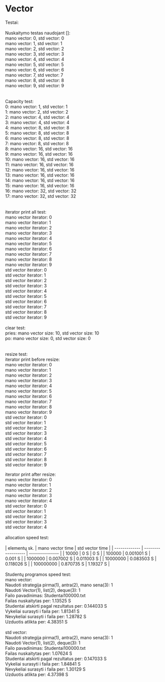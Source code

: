 # Vector  <br>
Testai:    <br>
   <br>
Nuskaitymo testas naudojant []:   <br>
mano vector: 0, std vector: 0   <br>
mano vector: 1, std vector: 1   <br>
mano vector: 2, std vector: 2   <br>
mano vector: 3, std vector: 3   <br>
mano vector: 4, std vector: 4   <br>
mano vector: 5, std vector: 5   <br>
mano vector: 6, std vector: 6   <br>
mano vector: 7, std vector: 7   <br>
mano vector: 8, std vector: 8   <br>
mano vector: 9, std vector: 9   <br>
   <br>
   <br>
Capacity test:   <br>
0: mano vector: 1, std vector: 1   <br>
1: mano vector: 2, std vector: 2   <br>
2: mano vector: 4, std vector: 4   <br>
3: mano vector: 4, std vector: 4   <br>
4: mano vector: 8, std vector: 8  <br>
5: mano vector: 8, std vector: 8  <br>
6: mano vector: 8, std vector: 8  <br>
7: mano vector: 8, std vector: 8  <br>
8: mano vector: 16, std vector: 16  <br>
9: mano vector: 16, std vector: 16  <br>
10: mano vector: 16, std vector: 16  <br>
11: mano vector: 16, std vector: 16  <br>
12: mano vector: 16, std vector: 16  <br>
13: mano vector: 16, std vector: 16  <br>
14: mano vector: 16, std vector: 16  <br>
15: mano vector: 16, std vector: 16  <br>
16: mano vector: 32, std vector: 32  <br>
17: mano vector: 32, std vector: 32  <br>
  <br>
  <br>
iterator print all test:   <br>
mano vector iterator: 0   <br>
mano vector iterator: 1   <br>
mano vector iterator: 2   <br>
mano vector iterator: 3   <br>
mano vector iterator: 4   <br>
mano vector iterator: 5   <br>
mano vector iterator: 6   <br>
mano vector iterator: 7   <br>
mano vector iterator: 8   <br>
mano vector iterator: 9   <br>
std vector iterator: 0   <br>
std vector iterator: 1  <br>
std vector iterator: 2  <br>
std vector iterator: 3  <br>
std vector iterator: 4  <br>
std vector iterator: 5  <br>
std vector iterator: 6  <br>
std vector iterator: 7  <br>
std vector iterator: 8  <br>
std vector iterator: 9  <br>
  <br>
clear test:  <br>
pries: mano vector size: 10, std vector size: 10  <br>
po: mano vector size: 0, std vector size: 0  <br>
  <br>
  <br>
resize test:  <br>
iterator print before resize:  <br>
  mano vector iterator: 0  <br>
  mano vector iterator: 1  <br>
  mano vector iterator: 2  <br>
  mano vector iterator: 3  <br>
  mano vector iterator: 4  <br>
  mano vector iterator: 5  <br>
  mano vector iterator: 6  <br>
  mano vector iterator: 7  <br>
  mano vector iterator: 8  <br>
  mano vector iterator: 9  <br>
  std vector iterator: 0  <br>
  std vector iterator: 1  <br>
  std vector iterator: 2  <br>
  std vector iterator: 3  <br>
  std vector iterator: 4  <br>
  std vector iterator: 5  <br>
  std vector iterator: 6  <br>
  std vector iterator: 7  <br>
  std vector iterator: 8  <br>
  std vector iterator: 9  <br>

iterator print after resize:  <br>
  mano vector iterator: 0  <br>
  mano vector iterator: 1  <br>
  mano vector iterator: 2  <br>
  mano vector iterator: 3  <br>
  mano vector iterator: 4  <br>
  std vector iterator: 0  <br>
  std vector iterator: 1  <br>
  std vector iterator: 2  <br>
  std vector iterator: 3  <br>
  std vector iterator: 4 <br>
  <br>
allocation speed test:<br>
<br>
| elementų sk.  | mano vector time   | std vector time |
| ------------- | ------------------ | --------------- |
| 10000         | 0 S                | 0 S             |
| 100000        | 0.001001 S         | 0.001 S         |
| 1000000       | 0.007002 S         | 0.011003 S      |
| 10000000      | 0.083503 S         | 0.118026 S      |
| 100000000     | 0.870735 S         | 1.19327 S       |
<br>
<br>
Studentų programos speed test:<br>
mano vector:<br>
Naudoti strategija pirma(1), antra(2), mano sena(3): 1<br>
Naudoti Vector(1), list(2), deque(3): 1<br>
Failo pavadinimas: Studentai100000.txt<br>
Failas nuskaitytas per: 1.13525 S <br>
Studentai atskirti pagal rezultatus per: 0.144033 S <br>
Vykeliai surasyti i faila per: 1.81341 S <br>
Nevykeliai surasyti i faila per: 1.28782 S <br>
Uzduotis atlikta per: 4.38351 S<br>
<br>
std vector:<br>
Naudoti strategija pirma(1), antra(2), mano sena(3): 1<br>
Naudoti Vector(1), list(2), deque(3): 1<br>
Failo pavadinimas: Studentai100000.txt<br>
Failas nuskaitytas per: 1.07624 S <br>
Studentai atskirti pagal rezultatus per: 0.147033 S <br>
Vykeliai surasyti i faila per: 1.84841 S <br>
Nevykeliai surasyti i faila per: 1.30129 S <br>
Uzduotis atlikta per: 4.37398 S<br>
